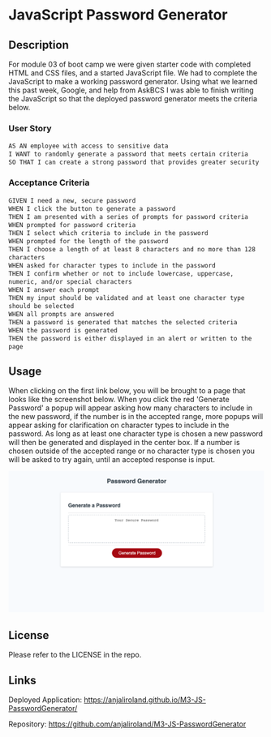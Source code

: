# JavaScript Password Generator

## Description

For module 03 of boot camp we were given starter code with completed HTML and CSS files, and a started JavaScript file. We had to complete the JavaScript to make a working password generator. Using what we learned this past week, Google, and help from AskBCS I was able to finish writing the JavaScript so that the deployed password generator meets the criteria below.

### User Story

```
AS AN employee with access to sensitive data
I WANT to randomly generate a password that meets certain criteria
SO THAT I can create a strong password that provides greater security
```

### Acceptance Criteria

```
GIVEN I need a new, secure password
WHEN I click the button to generate a password
THEN I am presented with a series of prompts for password criteria
WHEN prompted for password criteria
THEN I select which criteria to include in the password
WHEN prompted for the length of the password
THEN I choose a length of at least 8 characters and no more than 128 characters
WHEN asked for character types to include in the password
THEN I confirm whether or not to include lowercase, uppercase, numeric, and/or special characters
WHEN I answer each prompt
THEN my input should be validated and at least one character type should be selected
WHEN all prompts are answered
THEN a password is generated that matches the selected criteria
WHEN the password is generated
THEN the password is either displayed in an alert or written to the page
```



## Usage

When clicking on the first link below, you will be brought to a page that looks like the screenshot below. When you click the red 'Generate Password' a popup will appear asking how many characters to include in the new password, if the number is in the accepted range, more popups will appear asking for clarification on character types to include in the password. As long as at least one character type is chosen a new password will then be generated and displayed in the center box. If a number is chosen outside of the accepted range or no character type is chosen you will be asked to try again, until an accepted response is input.

![screenshot](./assets/images/screenshot.png) 

## License

Please refer to the LICENSE in the repo.


## Links

Deployed Application: https://anjaliroland.github.io/M3-JS-PasswordGenerator/

Repository: https://github.com/anjaliroland/M3-JS-PasswordGenerator
